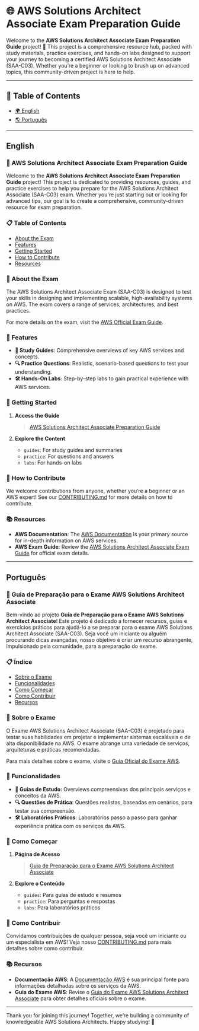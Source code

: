 # 🌐 AWS Solutions Architect Associate Exam Preparation Guide

Welcome to the **AWS Solutions Architect Associate Exam Preparation Guide** project! 🎉 This project is a comprehensive resource hub, packed with study materials, practice exercises, and hands-on labs designed to support your journey to becoming a certified AWS Solutions Architect Associate (SAA-C03). Whether you’re a beginner or looking to brush up on advanced topics, this community-driven project is here to help.

---

## 📜 Table of Contents
- [🌍 English](#english)
- [🌎 Português](#português)

---

## English

### 📘 AWS Solutions Architect Associate Exam Preparation Guide

Welcome to the **AWS Solutions Architect Associate Exam Preparation Guide** project! This project is dedicated to providing resources, guides, and practice exercises to help you prepare for the AWS Solutions Architect Associate (SAA-C03) exam. Whether you're just starting out or looking for advanced tips, our goal is to create a comprehensive, community-driven resource for exam preparation.

### 📋 Table of Contents

- [About the Exam](#about-the-exam)
- [Features](#features)
- [Getting Started](#getting-started)
- [How to Contribute](#how-to-contribute)
- [Resources](#resources)

### 📖 About the Exam

The AWS Solutions Architect Associate Exam (SAA-C03) is designed to test your skills in designing and implementing scalable, high-availability systems on AWS. The exam covers a range of services, architectures, and best practices.

For more details on the exam, visit the [AWS Official Exam Guide](https://aws.amazon.com/certification/certified-solutions-architect-associate/).

### 🌟 Features

- **📑 Study Guides**: Comprehensive overviews of key AWS services and concepts.
- **🔍 Practice Questions**: Realistic, scenario-based questions to test your understanding.
- **🛠️ Hands-On Labs**: Step-by-step labs to gain practical experience with AWS services.

### 🚀 Getting Started

1. **Access the Guide**
   > [AWS Solutions Architect Associate Preparation Guide](https://marcelomamorim.github.io/preparation-solutions-architect-associate/)

2. **Explore the Content**
   - `guides`: For study guides and summaries
   - `practice`: For questions and answers
   - `labs`: For hands-on labs

### 🤝 How to Contribute

We welcome contributions from anyone, whether you’re a beginner or an AWS expert! See our [CONTRIBUTING.md](CONTRIBUTING.md) for more details on how to contribute.

### 📚 Resources

- **AWS Documentation**: The [AWS Documentation](https://docs.aws.amazon.com/) is your primary source for in-depth information on AWS services.
- **AWS Exam Guide**: Review the [AWS Solutions Architect Associate Exam Guide](https://aws.amazon.com/certification/certified-solutions-architect-associate/) for official exam details.

---

## Português

### 📘 Guia de Preparação para o Exame AWS Solutions Architect Associate

Bem-vindo ao projeto **Guia de Preparação para o Exame AWS Solutions Architect Associate**! Este projeto é dedicado a fornecer recursos, guias e exercícios práticos para ajudá-lo a se preparar para o exame AWS Solutions Architect Associate (SAA-C03). Seja você um iniciante ou alguém procurando dicas avançadas, nosso objetivo é criar um recurso abrangente, impulsionado pela comunidade, para a preparação do exame.

### 📋 Índice

- [Sobre o Exame](#sobre-o-exame)
- [Funcionalidades](#funcionalidades)
- [Como Começar](#como-começar)
- [Como Contribuir](#como-contribuir)
- [Recursos](#recursos)

### 📖 Sobre o Exame

O Exame AWS Solutions Architect Associate (SAA-C03) é projetado para testar suas habilidades em projetar e implementar sistemas escaláveis e de alta disponibilidade na AWS. O exame abrange uma variedade de serviços, arquiteturas e práticas recomendadas.

Para mais detalhes sobre o exame, visite o [Guia Oficial do Exame AWS](https://aws.amazon.com/certification/certified-solutions-architect-associate/).

### 🌟 Funcionalidades

- **📑 Guias de Estudo**: Overviews compreensivas dos principais serviços e conceitos da AWS.
- **🔍 Questões de Prática**: Questões realistas, baseadas em cenários, para testar sua compreensão.
- **🛠️ Laboratórios Práticos**: Laboratórios passo a passo para ganhar experiência prática com os serviços da AWS.

### 🚀 Como Começar

1. **Página de Acesso**
   > [Guia de Preparação para o Exame AWS Solutions Architect Associate](https://marcelomamorim.github.io/preparation-solutions-architect-associate/)

2. **Explore o Conteúdo**
   - `guides`: Para guias de estudo e resumos
   - `practice`: Para perguntas e respostas
   - `labs`: Para laboratórios práticos

### 🤝 Como Contribuir

Convidamos contribuições de qualquer pessoa, seja você um iniciante ou um especialista em AWS! Veja nosso [CONTRIBUTING.md](CONTRIBUTING.md) para mais detalhes sobre como contribuir.

### 📚 Recursos

- **Documentação AWS**: A [Documentação AWS](https://docs.aws.amazon.com/) é sua principal fonte para informações detalhadas sobre os serviços da AWS.
- **Guia do Exame AWS**: Revise o [Guia do Exame AWS Solutions Architect Associate](https://aws.amazon.com/certification/certified-solutions-architect-associate/) para obter detalhes oficiais sobre o exame.

---

Thank you for joining this journey! Together, we’re building a community of knowledgeable AWS Solutions Architects. Happy studying! 🚀
